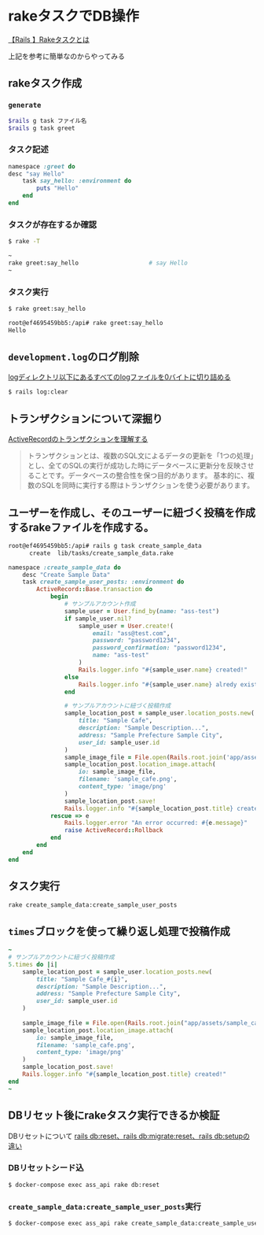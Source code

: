 # rakeタスクでDB操作

[【Rails 】Rakeタスクとは](https://qiita.com/mmaumtjgj/items/8384b6a26c97965bf047#:~:text=Rake%20%E3%81%A8%E3%81%AF%E3%80%81%20Ruby%20%E3%81%A7,%E5%A0%B4%E6%89%80%E3%82%92%20Rakefile%20%E3%81%A8%E5%91%BC%E3%81%B6%E3%80%82)

上記を参考に簡単なのからやってみる

## rakeタスク作成

### `generate`
```bash
$rails g task ファイル名
$rails g task greet
```

### タスク記述
```ruby
namespace :greet do
desc "say Hello"
    task say_hello: :environment do
        puts "Hello"
    end
end
```

### タスクが存在するか確認
```bash
$ rake -T

~
rake greet:say_hello                    # say Hello
~
```

### タスク実行
```bash
$ rake greet:say_hello

root@ef4695459bb5:/api# rake greet:say_hello
Hello
```

## `development.log`のログ削除
[logディレクトリ以下にあるすべてのlogファイルを0バイトに切り詰める](https://railsdoc.com/page/rails_log_clear)
```bash
$ rails log:clear
```

## トランザクションについて深掘り
[ActiveRecordのトランザクションを理解する](https://qiita.com/mtoyopet/items/67d1cff3df00aa651cb7)
> トランザクションとは、複数のSQL文によるデータの更新を「1つの処理」とし、全てのSQLの実行が成功した時にデータベースに更新分を反映させることです。データベースの整合性を保つ目的があります。
> 基本的に、複数のSQLを同時に実行する際はトランザクションを使う必要があります。


## ユーザーを作成し、そのユーザーに紐づく投稿を作成するrakeファイルを作成する。
```bash
root@ef4695459bb5:/api# rails g task create_sample_data
      create  lib/tasks/create_sample_data.rake
```
```ruby
namespace :create_sample_data do
    desc "Create Sample Data"
    task create_sample_user_posts: :environment do
        ActiveRecord::Base.transaction do
            begin
                # サンプルアカウント作成
                sample_user = User.find_by(name: "ass-test")
                if sample_user.nil?
                    sample_user = User.create!(
                        email: "ass@test.com",
                        password: "password1234",
                        password_confirmation: "password1234",
                        name: "ass-test"
                    )
                    Rails.logger.info "#{sample_user.name} created!"
                else
                    Rails.logger.info "#{sample_user.name} alredy exist.."
                end

                # サンプルアカウントに紐づく投稿作成
                sample_location_post = sample_user.location_posts.new(
                    title: "Sample Cafe",
                    description: "Sample Description...",
                    address: "Sample Prefecture Sample City",
                    user_id: sample_user.id
                )
                sample_image_file = File.open(Rails.root.join('app/assets/sample_cafe.png'))
                sample_location_post.location_image.attach(
                    io: sample_image_file,
                    filename: 'sample_cafe.png',
                    content_type: 'image/png'
                )
                sample_location_post.save!
                Rails.logger.info "#{sample_location_post.title} created!"
            rescue => e
                Rails.logger.error "An error occurred: #{e.message}"
                raise ActiveRecord::Rollback
            end
        end
    end
end
```

## タスク実行
```bash
rake create_sample_data:create_sample_user_posts
```

## `times`ブロックを使って繰り返し処理で投稿作成
```ruby
~
# サンプルアカウントに紐づく投稿作成
5.times do |i|
    sample_location_post = sample_user.location_posts.new(
        title: "Sample Cafe_#{i}",
        description: "Sample Description...",
        address: "Sample Prefecture Sample City",
        user_id: sample_user.id
    )
    
    sample_image_file = File.open(Rails.root.join("app/assets/sample_cafe_#{i}.png"))
    sample_location_post.location_image.attach(
        io: sample_image_file,
        filename: 'sample_cafe.png',
        content_type: 'image/png'
    )
    sample_location_post.save!
    Rails.logger.info "#{sample_location_post.title} created!"
end
~
```

## DBリセット後にrakeタスク実行できるか検証
DBリセットについて
[rails db:reset、rails db:migrate:reset、rails db:setupの違い](https://qiita.com/ken_ta_/items/9d2dd0d032f530311d2a)

### DBリセットシード込
```bash
$ docker-compose exec ass_api rake db:reset
```
### `create_sample_data:create_sample_user_posts`実行
```bash
$ docker-compose exec ass_api rake create_sample_data:create_sample_user_posts
```







